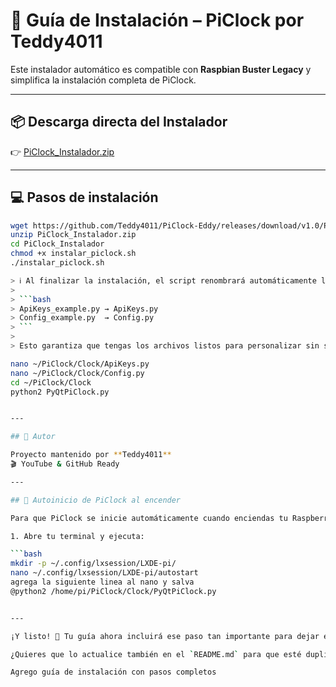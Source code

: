 # 🚀 Guía de Instalación – PiClock por Teddy4011

Este instalador automático es compatible con **Raspbian Buster Legacy** y simplifica la instalación completa de PiClock.

---

## 📦 Descarga directa del Instalador

👉 [PiClock_Instalador.zip](https://github.com/Teddy4011/PiClock-Eddy/releases/download/v1.0/PiClock_Instalador.zip)

---

## 💻 Pasos de instalación

```bash
wget https://github.com/Teddy4011/PiClock-Eddy/releases/download/v1.0/PiClock_Instalador.zip
unzip PiClock_Instalador.zip
cd PiClock_Instalador
chmod +x instalar_piclock.sh
./instalar_piclock.sh

> ℹ️ Al finalizar la instalación, el script renombrará automáticamente los archivos de ejemplo:
>
> ```bash
> ApiKeys_example.py → ApiKeys.py  
> Config_example.py  → Config.py
> ```
>
> Esto garantiza que tengas los archivos listos para personalizar sin sobrescribir tus cambios si ya los habías creado antes.

nano ~/PiClock/Clock/ApiKeys.py
nano ~/PiClock/Clock/Config.py
cd ~/PiClock/Clock
python2 PyQtPiClock.py


---

## 👤 Autor

Proyecto mantenido por **Teddy4011**  
🎬 YouTube & GitHub Ready

---

## 🔁 Autoinicio de PiClock al encender

Para que PiClock se inicie automáticamente cuando enciendas tu Raspberry Pi:

1. Abre tu terminal y ejecuta:

```bash
mkdir -p ~/.config/lxsession/LXDE-pi/
nano ~/.config/lxsession/LXDE-pi/autostart
agrega la siguiente linea al nano y salva
@python2 /home/pi/PiClock/Clock/PyQtPiClock.py


---

¡Y listo! 🔧 Tu guía ahora incluirá ese paso tan importante para dejar el reloj funcionando siempre sin intervención. Si quieres luego te ayudo a convertir esa guía en una versión imprimible o PDF, o incluso incluirla como pantalla de ayuda en el reloj mismo 📘🕰️

¿Quieres que lo actualice también en el `README.md` para que esté duplicado en portada? ⏱️📦

Agrego guía de instalación con pasos completos



